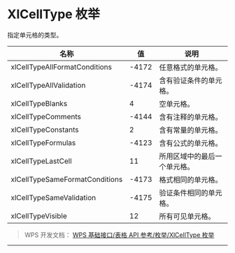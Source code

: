 # XlCellType 枚举

指定单元格的类型。

| 名称                           | 值    | 说明                         |
|--------------------------------|-------|------------------------------|
| xlCellTypeAllFormatConditions  | -4172 | 任意格式的单元格。           |
| xlCellTypeAllValidation        | -4174 | 含有验证条件的单元格。       |
| xlCellTypeBlanks               | 4     | 空单元格。                   |
| xlCellTypeComments             | -4144 | 含有注释的单元格。           |
| xlCellTypeConstants            | 2     | 含有常量的单元格。           |
| xlCellTypeFormulas             | -4123 | 含有公式的单元格。           |
| xlCellTypeLastCell             | 11    | 所用区域中的最后一个单元格。 |
| xlCellTypeSameFormatConditions | -4173 | 格式相同的单元格。           |
| xlCellTypeSameValidation       | -4175 | 验证条件相同的单元格。       |
| xlCellTypeVisible              | 12    | 所有可见单元格。             |

> WPS 开发文档： [WPS 基础接口/表格 API 参考/枚举/XlCellType 枚举](https://qn.cache.wpscdn.cn/encs/doc/office_v19/topics/WPS%20%E5%9F%BA%E7%A1%80%E6%8E%A5%E5%8F%A3/%E8%A1%A8%E6%A0%BC%20API%20%E5%8F%82%E8%80%83/%E6%9E%9A%E4%B8%BE/XlCellType%20%E6%9E%9A%E4%B8%BE.html)

------------------------------------------------------------------------

